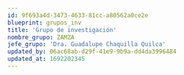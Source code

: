 ```yaml
---
id: 9f693a4d-3473-4633-81cc-a80562a0ce2e
blueprint: grupos_inv
title: 'Grupo de investigación'
nombre_grupo: ZAMZA
jefe_grupo: 'Dra. Guadalupe Chaquilla Quilca'
updated_by: 06ac68ab-d29f-41e9-9b9a-dd4da3996484
updated_at: 1692202345
---
```

